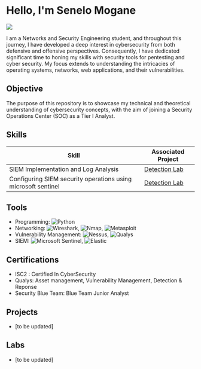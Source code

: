 # Hello, I'm Senelo Mogane
<a href="https://linkedin.com"><img src="https://img.shields.io/badge/-LinkedIn-0072b1?&style=for-the-badge&logo=linkedin&logoColor=white" /></a>


I am a Networks and Security Engineering student, and throughout this journey, I have developed a deep interest in cybersecurity from both defensive and offensive perspectives. Consequently, I have dedicated significant time to honing my skills with security tools for pentesting and cyber security. My focus extends to understanding the intricacies of operating systems, networks, web applications, and their vulnerabilities.

## Objective

The purpose of this repository is to showcase my technical and theoretical understanding of cybersecurity concepts, with the aim of joining a Security Operations Center (SOC) as a Tier I Analyst.

## Skills

| Skill                                         | Associated Project         |
|-----------------------------------------------|----------------------------|
| SIEM Implementation and Log Analysis          | <a href="https://google.com">Detection Lab</a>|
| Configuring SIEM security operations using microsoft sentinel | <a href="https://google.com">Detection Lab</a>|

## Tools
- Programming: ![Python](https://img.shields.io/badge/-Python-3776AB?style=flat&logo=Python&logoColor=white)
- Networking: ![Wireshark](https://img.shields.io/badge/-Wireshark-1679A7?style=flat&logo=Wireshark&logoColor=white), ![Nmap](https://img.shields.io/badge/-Nmap-4682B4?style=flat&logo=nmap&logoColor=white), ![Metasploit](https://img.shields.io/badge/-Metasploit-0576B5?style=flat&logo=Metasploit&logoColor=white)
- Vulnerability Management: ![Nessus](https://img.shields.io/badge/-Nessus-00CFA1?style=flat&logo=Nessus&logoColor=white), ![Qualys](https://img.shields.io/badge/-Qualys-DC3E15?style=flat&logo=Qualys&logoColor=white)
- SIEM: ![Microsoft Sentinel](https://img.shields.io/badge/-Microsoft_Sentinel-0078D4?style=flat&logo=Microsoft&logoColor=white), ![Elastic](https://img.shields.io/badge/-Elastic-005571?style=flat&logo=Elastic&logoColor=white)


## Certifications
- ISC2 : Certified In CyberSecurity
- Qualys: Asset management, Vulnerability Management, Detection & Reponse
- Security Blue Team: Blue Team Junior Analyst

## Projects
- [to be updated]
## Labs
- [to be updated]
